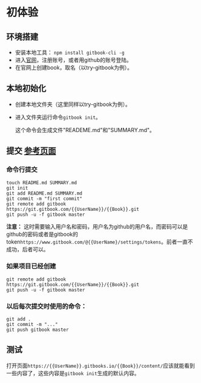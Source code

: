 # 初体验

## 环境搭建

- 安装本地工具： `npm install gitbook-cli -g`
- 进入[官网](https://www.gitbook.com)，注册账号，或者用github的账号登陆。
- 在官网上创建book，取名（以try-gitbook为例）。

## 本地初始化

- 创建本地文件夹（这里同样以try-gitbook为例）。
- 进入文件夹运行命令`gitbook init`。

  这个命令会生成文件"READEME.md"和"SUMMARY.md"。

## 提交 [参考页面](https://help.gitbook.com/books/how-can-i-use-git.html)

### 命令行提交

```shell
touch README.md SUMMARY.md
git init
git add README.md SUMMARY.md
git commit -m "first commit"
git remote add gitbook https://git.gitbook.com/{{UserName}}/{{Book}}.git
git push -u -f gitbook master
```

**注意：** 这时需要输入用户名和密码，用户名为github的用户名，而密码可以是github的密码或者是gitbook的token`https://www.gitbook.com/@{{UserName}/settings/tokens`。前者一直不成功，后者可以。

### 如果项目已经创建

```shell
git remote add gitbook https://git.gitbook.com/{{UserName}}/{{Book}}.git
git push -u -f gitbook master
```

### 以后每次提交时使用的命令：

```shell
git add .
git commit -m "..."
git push gitbook master
```

## 测试

打开页面`https://{{UserName}}.gitbooks.io/{{Book}}/content/`应该就能看到一些内容了，这些内容是`gitbook init`生成的默认内容。

